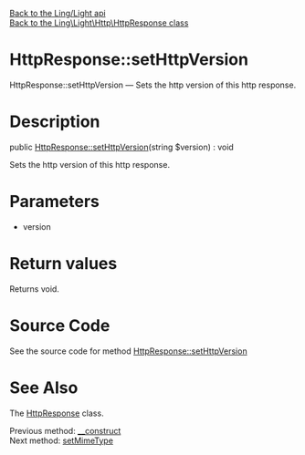 [Back to the Ling/Light api](https://github.com/lingtalfi/Light/blob/master/doc/api/Ling/Light.md)<br>
[Back to the Ling\Light\Http\HttpResponse class](https://github.com/lingtalfi/Light/blob/master/doc/api/Ling/Light/Http/HttpResponse.md)


HttpResponse::setHttpVersion
================



HttpResponse::setHttpVersion — Sets the http version of this http response.




Description
================


public [HttpResponse::setHttpVersion](https://github.com/lingtalfi/Light/blob/master/doc/api/Ling/Light/Http/HttpResponse/setHttpVersion.md)(string $version) : void




Sets the http version of this http response.




Parameters
================


- version

    


Return values
================

Returns void.








Source Code
===========
See the source code for method [HttpResponse::setHttpVersion](https://github.com/lingtalfi/Light/blob/master/Http/HttpResponse.php#L152-L155)


See Also
================

The [HttpResponse](https://github.com/lingtalfi/Light/blob/master/doc/api/Ling/Light/Http/HttpResponse.md) class.

Previous method: [__construct](https://github.com/lingtalfi/Light/blob/master/doc/api/Ling/Light/Http/HttpResponse/__construct.md)<br>Next method: [setMimeType](https://github.com/lingtalfi/Light/blob/master/doc/api/Ling/Light/Http/HttpResponse/setMimeType.md)<br>

